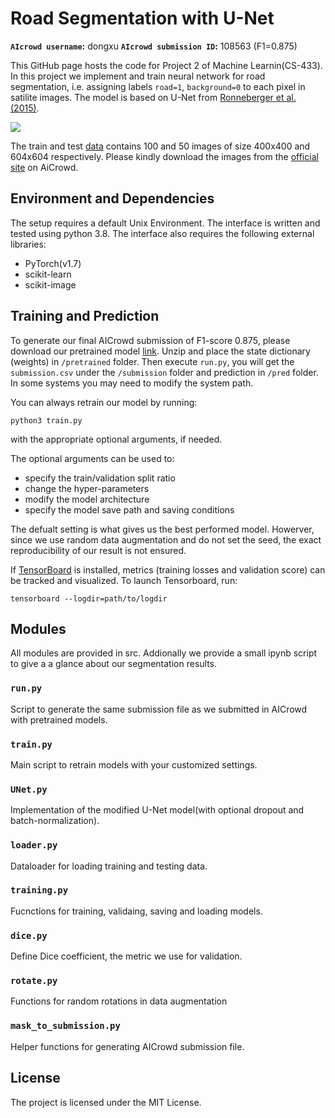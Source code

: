 # Road Segmentation with U-Net
**`AIcrowd username`:** dongxu **`AIcrowd submission ID`:** 108563 (F1=0.875) 


This GitHub page hosts the code for Project 2 of Machine Learnin(CS-433). In this project we implement and train neural network for road segmentation,
i.e. assigning labels `road=1`, `background=0` to each pixel in satilite images. The model is based on U-Net from [Ronneberger et al. (2015)](https://arxiv.org/pdf/1505.04597.pdf).

![](u-net.png)


The train and test [data](https://github.com/aschneuw/ml-chiefs/tree/master/data) contains 100 and 50 images of size 400x400 and 604x604 respectively. Please kindly download the images from the [official site](https://www.aicrowd.com/challenges/epfl-ml-road-segmentation/dataset_files) on AiCrowd. 

<a name="dependencies"></a>
## Environment and Dependencies
The setup requires a default Unix Environment. The interface is written and tested using python 3.8. The interface also requires
the following external libraries:<br/>
* PyTorch(v1.7)
* scikit-learn
* scikit-image

<a name="model training"></a>
## Training and Prediction
To generate our final AICrowd submission of F1-score 0.875, please download our pretrained model [link](https://drive.google.com/file/d/1H6buWtMwnx4Ne71PwIWaOJQ8q0ok8T3P/view?usp=sharing). Unzip and place the state dictionary (weights) in  ```/pretrained``` folder. Then execute ```run.py```, you will get the ```submission.csv``` under the  ```/submission``` folder and prediction in ```/pred``` folder. In some systems you may need to modify the system path.


You can always retrain our model by running:
```
python3 train.py
```
with the appropriate optional arguments, if needed.

The optional arguments can be used to:
  - specify the train/validation split ratio
  - change the hyper-parameters
  - modify the model architecture
  - specify the model save path and saving conditions

The defualt setting is what gives us the best performed model. Howerver, since we use random data augmentation and do not set the seed, the exact reproducibility of our result is not ensured. 

If [TensorBoard](https://www.tensorflow.org/tensorboard/) is installed, metrics (training losses and validation score) can be tracked and visualized. To launch Tensorboard, run: 

`tensorboard --logdir=path/to/logdir`

## Modules
All modules are provided in src. Addionally we provide a small ipynb script to give a a glance about our segmentation results.

### ```run.py```

Script to generate the same submission file as we submitted in AICrowd with pretrained models.

### ```train.py```

Main script to retrain models with your customized settings.

### ```UNet.py```

Implementation of the modified U-Net model(with optional dropout and batch-normalization).

### ```loader.py```
Dataloader for loading training and testing data.

### ```training.py```

Fucnctions for training, validaing, saving and loading models.

### ```dice.py```

Define Dice coefficient, the metric we use for validation.

### ```rotate.py```

Functions for random rotations in data augmentation


### ```mask_to_submission.py```

Helper functions for generating AICrowd submission file.

## License

The project is licensed under the MIT License.
